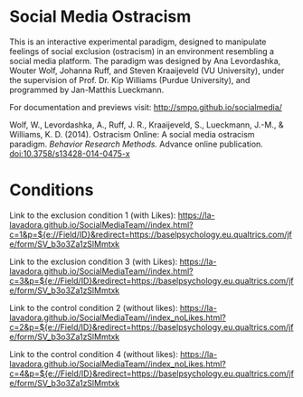Social Media Ostracism
======================

This is an interactive experimental paradigm, designed to manipulate feelings of social exclusion (ostracism) in an environment resembling a social media platform. The paradigm was designed by Ana Levordashka, Wouter Wolf, Johanna Ruff, and Steven Kraaijeveld (VU University), under the supervision of Prof. Dr. Kip Williams (Purdue University), and programmed by Jan-Matthis Lueckmann.

For documentation and previews visit: http://smpo.github.io/socialmedia/

Wolf, W., Levordashka, A., Ruff, J. R., Kraaijeveld, S., Lueckmann, J.-M., & Williams, K. D. (2014). Ostracism Online: A social media ostracism paradigm. _Behavior Research Methods._ Advance online publication. [doi:10.3758/s13428-014-0475-x](http://dx.doi.org/10.3758/s13428-014-0475-x)

Conditions
======================

Link to the exclusion condition 1 (with Likes): https://la-lavadora.github.io/SocialMediaTeam//index.html?c=1&p=${e://Field/ID}&redirect=https://baselpsychology.eu.qualtrics.com/jfe/form/SV_b3o3Za1zSlMmtxk

Link to the exclusion condition 3 (with Likes): https://la-lavadora.github.io/SocialMediaTeam//index.html?c=3&p=${e://Field/ID}&redirect=https://baselpsychology.eu.qualtrics.com/jfe/form/SV_b3o3Za1zSlMmtxk

Link to the control condition 2 (without likes): https://la-lavadora.github.io/SocialMediaTeam//index_noLikes.html?c=2&p=${e://Field/ID}&redirect=https://baselpsychology.eu.qualtrics.com/jfe/form/SV_b3o3Za1zSlMmtxk

Link to the control condition 4 (without likes): https://la-lavadora.github.io/SocialMediaTeam//index_noLikes.html?c=4&p=${e://Field/ID}&redirect=https://baselpsychology.eu.qualtrics.com/jfe/form/SV_b3o3Za1zSlMmtxk

